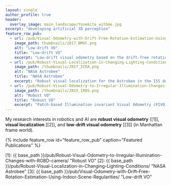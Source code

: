 ```yaml
---
layout: single
author_profile: true
header:
  overlay_image: main_landscape/Yosemite_withme.jpg
excerpt: "developing artificial 3D perception"
feature_row_pub:
  - url: /pub/Visual-Odometry-with-Drift-Free-Rotation-Estimation-Using-Indoor-Scene-Regularities/
    image_path: thumbnails/2017_BMVC.png
    alt: "Low-drift VO"
    title: "Low-drift VO"
    excerpt: "Low-drift visual odometry based on the drift-free rotation estimation from structural regularities."
  - url: /pub/Robust-Visual-Localization-in-Changing-Lighting-Conditions/
    image_path: /thumbnails/2017_ICRA.png
    alt: "NASA Astrobee"
    title: "NASA Astrobee"
    excerpt: "Robust visual localization for the Astrobee in the ISS develpoed by NASA Ames Research Center."
  - url: /pub/Robust-Visual-Odometry-to-Irregular-Illumination-Changes-with-RGBD-camera/
    image_path: /thumbnails/2015_IROS.png
    alt: "Robust VO"
    title: "Robust VO"
    excerpt: "Patch-based Illumination invariant Visual Odometry (PIVO) algorithm."
---
```

My research interests in robotics and AI are **robust visual odometry** [[1]],
**visual localization** [[2]], and **low-drift visual odometry** [[3]] (in Manhattan frame world).

{% include feature_row id="feature_row_pub" caption="Featured Publications" %}



[1]: {{ base_path }}/pub/Robust-Visual-Odometry-to-Irregular-Illumination-Changes-with-RGBD-camera/ "Robust VO"
[2]: {{ base_path }}/pub/Robust-Visual-Localization-in-Changing-Lighting-Conditions/ "NASA Astrobee"
[3]: {{ base_path }}/pub/Visual-Odometry-with-Drift-Free-Rotation-Estimation-Using-Indoor-Scene-Regularities/ "Low-drift VO"